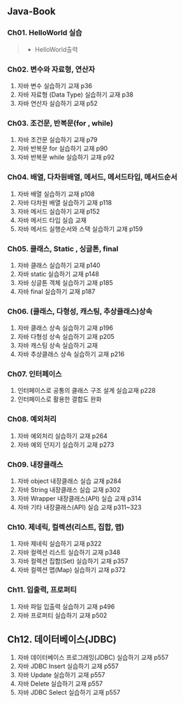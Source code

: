 ## Java-Book

### Ch01. HelloWorld 실습
>* HelloWorld출력

### Ch02. 변수와 자료형, 연산자 
1. 자바 변수 실습하기 교재 p36
2. 자바 자료형 (Data Type) 실습하기 교재 p38
3. 자바 연산자 실습하기 교재 p52

### Ch03. 조건문, 반복문(for , while)
1. 자바 조건문 실습하기 교재 p79
2. 자바 반복문 for 실습하기 교재 p90
3. 자바 반복문 while 실습하기 교재 p92

### Ch04. 배열, 다차원배열, 메서드, 메서드타입, 메서드순서
1. 자바 배열 실습하기 교재 p108
2. 자바 다차원 배열 실습하기 교재 p118
3. 자바 메서드 실습하기 교재 p152
4. 자바 메서드 타입 실습 교재
5. 자바 메서드 실행순서와 스택 실습하기 교재 p159

### Ch05. 클래스, Static , 싱글톤, final
1. 자바 클래스 실습하기 교재 p140
2. 자바 static 실습하기 교재 p148
3. 자바 싱글톤 객체 실습하기 교재 p185
4. 자바 final 실습하기 교재 p187

### Ch06. (클래스, 다형성, 캐스팅, 추상클래스)상속
1. 자바 클래스 상속 실습하기 교재 p196
2. 자바 다형성 상속 실습하기 교재 p205
3. 자바 캐스팅 상속 실습하기 교재 
4. 자바 추상클래스 상속 실습하기 교재 p216

### Ch07. 인터페이스
1. 인터페이스로 공통의 클래스 구조 설계 실습교재 p228
2. 인터페이스로 활용한 결합도 완화

### Ch08. 예외처리
1. 자바 예외처리 실습하기 교재 p264
2. 자바 예외 던지기 실습하기 교재 p273

### Ch09. 내장클래스
1. 자바 object 내장클래스 실습 교재 p284
2. 자바 String 내장클래스 실습 교재 p302
3. 자바 Wrapper 내장클래스(API) 실습 교재 p314
4. 자바 기타 내장클래스(API) 실습 교재 p311~323

### Ch10. 제네릭, 컬렉션(리스트, 집합, 맵)
1. 자바 제네릭 실습하기 교재 p322
2. 자바 컬렉션 리스트 실습하기 교재 p348
3. 자바 컬렉션 집합(Set) 실습하기 교재 p357
4. 자바 컬렉션 맵(Map) 실습하기 교재 p372

### Ch11. 입출력, 프로퍼티
1. 자바 파일 입출력 실습하기 교재 p496
2. 자바 프로퍼티 실습하기 교재 p502

## Ch12. 데이터베이스(JDBC)
1. 자바 데이터베이스 프로그래밍(JDBC) 실습하기 교재 p557
2. 자바 JDBC Insert 실습하기 교재 p557
3. 자바 Update 실습하기 교재 p557
4. 자바 Delete 실습하기 교재 p557
5. 자바 JDBC Select 실습하기 교재 p557